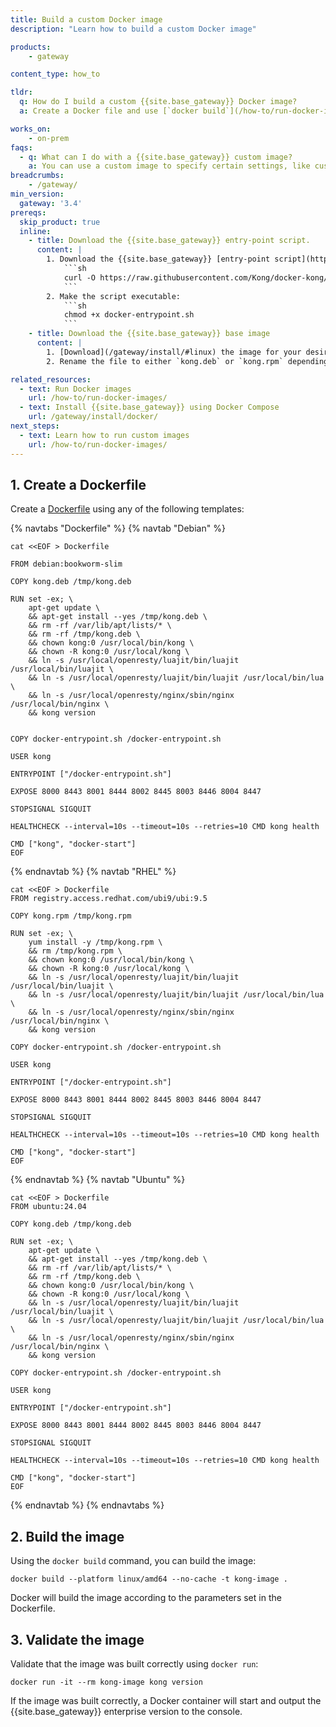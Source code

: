 ```yaml
---
title: Build a custom Docker image
description: "Learn how to build a custom Docker image"

products:
    - gateway

content_type: how_to

tldr: 
  q: How do I build a custom {{site.base_gateway}} Docker image?
  a: Create a Docker file and use [`docker build`](/how-to/run-docker-images/) to build the image.

works_on:
    - on-prem
faqs:
  - q: What can I do with a {{site.base_gateway}} custom image?
    a: You can use a custom image to specify certain settings, like custom [ports](/gateway/network/) or [`kong.conf`](/gateway/manage-kong-conf/) parameters. This can be useful if your organization has certain requirements or other software that they use in conjunction with their API gateway. You can also use custom images in automation pipelines.
breadcrumbs:
    - /gateway/
min_version:
  gateway: '3.4'
prereqs:
  skip_product: true 
  inline:
    - title: Download the {{site.base_gateway}} entry-point script.
      content: |
        1. Download the {{site.base_gateway}} [entry-point script](https://raw.githubusercontent.com/Kong/docker-kong/master/docker-entrypoint.sh):
            ```sh
            curl -O https://raw.githubusercontent.com/Kong/docker-kong/master/docker-entrypoint.sh
            ```
        2. Make the script executable:
            ```sh
            chmod +x docker-entrypoint.sh
            ```
    - title: Download the {{site.base_gateway}} base image
      content: |
        1. [Download](/gateway/install/#linux) the image for your desired operating system.
        2. Rename the file to either `kong.deb` or `kong.rpm` depending on the package.

related_resources:
  - text: Run Docker images
    url: /how-to/run-docker-images/
  - text: Install {{site.base_gateway}} using Docker Compose
    url: /gateway/install/docker/
next_steps:
  - text: Learn how to run custom images 
    url: /how-to/run-docker-images/
---
```



## 1. Create a Dockerfile

Create a [Dockerfile](https://docs.docker.com/reference/dockerfile/) using any of the following templates:

{% navtabs "Dockerfile" %}
{% navtab "Debian" %}
```
cat <<EOF > Dockerfile

FROM debian:bookworm-slim
   
COPY kong.deb /tmp/kong.deb
   
RUN set -ex; \
    apt-get update \
    && apt-get install --yes /tmp/kong.deb \
    && rm -rf /var/lib/apt/lists/* \
    && rm -rf /tmp/kong.deb \
    && chown kong:0 /usr/local/bin/kong \
    && chown -R kong:0 /usr/local/kong \
    && ln -s /usr/local/openresty/luajit/bin/luajit /usr/local/bin/luajit \
    && ln -s /usr/local/openresty/luajit/bin/luajit /usr/local/bin/lua \
    && ln -s /usr/local/openresty/nginx/sbin/nginx /usr/local/bin/nginx \
    && kong version
   
   
COPY docker-entrypoint.sh /docker-entrypoint.sh
   
USER kong
   
ENTRYPOINT ["/docker-entrypoint.sh"]
   
EXPOSE 8000 8443 8001 8444 8002 8445 8003 8446 8004 8447
   
STOPSIGNAL SIGQUIT
   
HEALTHCHECK --interval=10s --timeout=10s --retries=10 CMD kong health
   
CMD ["kong", "docker-start"]
EOF
```
{% endnavtab %}
{% navtab "RHEL" %}
```
cat <<EOF > Dockerfile
FROM registry.access.redhat.com/ubi9/ubi:9.5
   
COPY kong.rpm /tmp/kong.rpm
   
RUN set -ex; \
    yum install -y /tmp/kong.rpm \
    && rm /tmp/kong.rpm \
    && chown kong:0 /usr/local/bin/kong \
    && chown -R kong:0 /usr/local/kong \
    && ln -s /usr/local/openresty/luajit/bin/luajit /usr/local/bin/luajit \
    && ln -s /usr/local/openresty/luajit/bin/luajit /usr/local/bin/lua \
    && ln -s /usr/local/openresty/nginx/sbin/nginx /usr/local/bin/nginx \
    && kong version
   
COPY docker-entrypoint.sh /docker-entrypoint.sh
   
USER kong
   
ENTRYPOINT ["/docker-entrypoint.sh"]
   
EXPOSE 8000 8443 8001 8444 8002 8445 8003 8446 8004 8447
   
STOPSIGNAL SIGQUIT
   
HEALTHCHECK --interval=10s --timeout=10s --retries=10 CMD kong health
   
CMD ["kong", "docker-start"]
EOF
```
{% endnavtab %}
{% navtab "Ubuntu" %}
```
cat <<EOF > Dockerfile
FROM ubuntu:24.04
   
COPY kong.deb /tmp/kong.deb
   
RUN set -ex; \
    apt-get update \
    && apt-get install --yes /tmp/kong.deb \
    && rm -rf /var/lib/apt/lists/* \
    && rm -rf /tmp/kong.deb \
    && chown kong:0 /usr/local/bin/kong \
    && chown -R kong:0 /usr/local/kong \
    && ln -s /usr/local/openresty/luajit/bin/luajit /usr/local/bin/luajit \
    && ln -s /usr/local/openresty/luajit/bin/luajit /usr/local/bin/lua \
    && ln -s /usr/local/openresty/nginx/sbin/nginx /usr/local/bin/nginx \
    && kong version
   
COPY docker-entrypoint.sh /docker-entrypoint.sh
   
USER kong
   
ENTRYPOINT ["/docker-entrypoint.sh"]
   
EXPOSE 8000 8443 8001 8444 8002 8445 8003 8446 8004 8447
   
STOPSIGNAL SIGQUIT
   
HEALTHCHECK --interval=10s --timeout=10s --retries=10 CMD kong health
   
CMD ["kong", "docker-start"]
EOF
```
{% endnavtab %}
{% endnavtabs %}

## 2. Build the image

Using the `docker build` command, you can build the image: 

```
docker build --platform linux/amd64 --no-cache -t kong-image .
```

Docker will build the image according to the parameters set in the Dockerfile.

## 3. Validate the image

Validate that the image was built correctly using `docker run`: 

```
docker run -it --rm kong-image kong version
```

If the image was built correctly, a Docker container will start and output the {{site.base_gateway}} enterprise version to the console. 